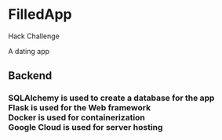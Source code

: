 # FilledApp
Hack Challenge

A dating app

## Backend
### SQLAlchemy is used to create a database for the app <br>Flask is used for the Web framework <br> Docker is used for containerization <br> Google Cloud is used for server hosting


